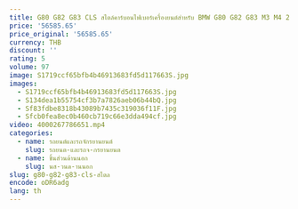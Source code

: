 ```yaml
---
title: G80 G82 G83 CLS สไตล์คาร์บอนไฟเบอร์เครื่องยนต์สําหรับ BMW G80 G82 G83 M3 M4 2021 + OEM Prepreg แห้งคาร์บอนไฟเบอร์เครื่องยนต์
price: '56585.65'
price_original: '56585.65'
currency: THB
discount: ''
rating: 5
volume: 97
image: S1719ccf65bfb4b46913683fd5d117663S.jpg
images:
  - S1719ccf65bfb4b46913683fd5d117663S.jpg
  - S134dea1b55754cf3b7a7826aeb06b44bQ.jpg
  - Sf83fdbe8318b43089b7435c319036f11F.jpg
  - Sfcb0fea8ec0b460cb719c66e3dda494cf.jpg
video: 4000267786651.mp4
categories:
  - name: รถยนต์และรถจักรยานยนต์
    slug: รถยนต-และรถจ-กรยานยนต
  - name: ชิ้นส่วนด้านนอก
    slug: นส-วนด-านนอก
slug: g80-g82-g83-cls-สไตล
encode: oDR6adg
lang: th
---
```

  